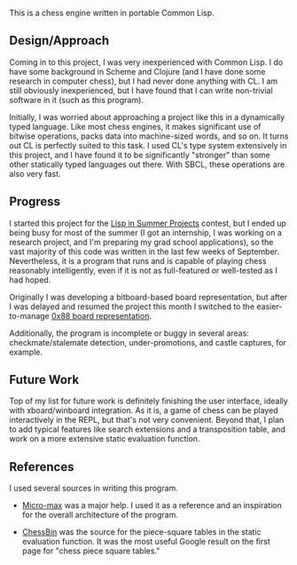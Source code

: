 This is a chess engine written in portable Common Lisp.

Design/Approach
---------------

Coming in to this project, I was very inexperienced with Common Lisp. I do have some background in Scheme and Clojure (and I have done some research in computer chess), but I had never done anything with CL. I am still obviously inexperienced, but I have found that I can write non-trivial software in it (such as this program).

Initially, I was worried about approaching a project like this in a dynamically typed language. Like most chess engines, it makes significant use of bitwise operations, packs data into machine-sized words, and so on. It turns out CL is perfectly suited to this task. I used CL's type system extensively in this project, and I have found it to be significantly "stronger" than some other statically typed languages out there. With SBCL, these operations are also very fast.

Progress
--------

I started this project for the [Lisp in Summer Projects](http://lispinsummerprojects.org/welcome) contest, but I ended up being busy for most of the summer (I got an internship, I was working on a research project, and I'm preparing my grad school applications), so the vast majority of this code was written in the last few weeks of September. Nevertheless, it is a program that runs and is capable of playing chess reasonably intelligently, even if it is not as full-featured or well-tested as I had hoped.

Originally I was developing a bitboard-based board representation, but after I was delayed and resumed the project this month I switched to the easier-to-manage [0x88 board representation](http://chessprogramming.wikispaces.com/0x88). 

Additionally, the program is incomplete or buggy in several areas: checkmate/stalemate detection, under-promotions, and castle captures, for example.

Future Work
-----------

Top of my list for future work is definitely finishing the user interface, ideally with xboard/winboard integration. As it is, a game of chess can be played interactively in the REPL, but that's not very convenient. Beyond that, I plan to add typical features like search extensions and a transposition table, and work on a more extensive static evaluation function.

References
----------

I used several sources in writing this program.

 * [Micro-max](http://home.hccnet.nl/h.g.muller/max-src2.html) was a major help. I used it as a reference and an inspiration for the overall architecture of the program.

 * [ChessBin](http://www.chessbin.com/) was the source for the piece-square tables in the static evaluation function. It was the most useful Google result on the first page for "chess piece square tables." 